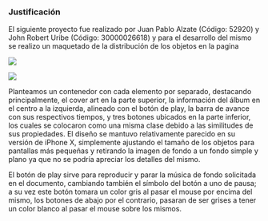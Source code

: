 ### Justificación 

El siguiente proyecto fue realizado por Juan Pablo Alzate (Código: 52920) y John Robert Uribe (Código: 30000026618) y para el desarrollo del mismo se realizo un maquetado de la distribución de los objetos en la pagina 

![](https://imgur.com/MPT01Wp)

![](https://imgur.com/5pDN37r)

Planteamos un contenedor con cada elemento por separado, destacando principalmente, el cover art en la parte superior, la información del álbum en el centro a la izquierda, alineado con el botón de play, la barra de avance con sus respectivos tiempos, y tres botones ubicados en la parte inferior, los cuales se colocaron como una misma clase debido a las similitudes de sus propiedades. El diseño se mantuvo relativamente parecido en su versión de iPhone X, simplemente ajustando el tamaño de los objetos para pantallas más pequeñas y retirando la imagen de fondo a un fondo simple y plano ya que no se podría apreciar los detalles del mismo.

El botón de play sirve para reproducir y parar la música de fondo solicitada en el documento, cambiando también el símbolo del botón a uno de pausa; a su vez este botón tomara un color gris al pasar el mouse por encima del mismo, los botones de abajo por el contrario, pasaran de ser grises a tener un color blanco al pasar el mouse sobre los mismos.
